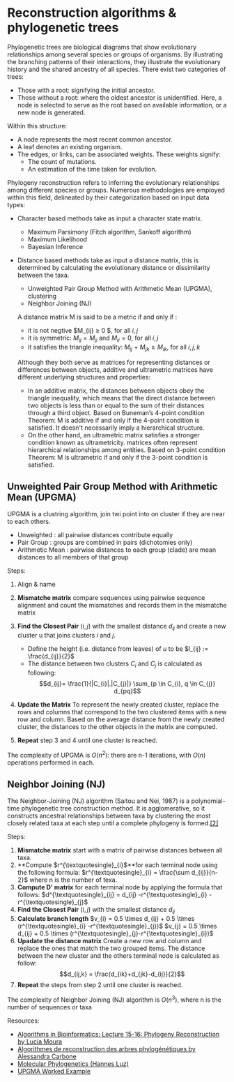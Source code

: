 # Reconstruction algorithms & phylogenetic trees
 
Phylogenetic trees are biological diagrams that show evolutionary relationships among several species or groups of organisms. By illustrating the branching patterns of their interactions, they illustrate the evolutionary history and the shared ancestry of all species. There exist two categories of trees:
- Those with a root: signifying the initial ancestor.
- Those without a root: where the oldest ancestor is unidentified. Here, a node is selected to serve as the root based on available information, or a new node is generated.
  
Within this structure:
- A node represents the most recent common ancestor.
- A leaf denotes an existing organism.
- The edges, or links, can be associated weights. These weights signify:
  - The count of mutations.
  - An estimation of the time taken for evolution.


Phylogeny reconstruction refers to inferring the evolutionary relationships among different species or groups. Numerous methodologies are employed within this field, delineated by their categorization based on input data types:
* Character based methods take as input a character state matrix.
  * Maximum Parsimony (Fitch algorithm, Sankoff algorithm)
  * Maximum Likelihood
  * Bayesian Inference
* Distance based methods take as input a distance matrix, this is determined by calculating the evolutionary distance or dissimilarity between the taxa.
  * Unweighted Pair Group Method with Arithmetic Mean (UPGMA), clustering
  * Neighbor Joining (NJ)

  A distance matrix M is said to be a metric if and only if :
  * it is not negtive  $M_{ij} ≥ 0 $, for all  $i, j$
  * it is symmetric: $M_{ij} = M_{ji}$ and $M_{ii} = 0$, for all $i, j$
  * it satisfies the triangle inequality: $M_{ij}$ + $M_{jk} ≥ M_{ik}$, for all $i, j, k$

  Although they both serve as matrices for representing distances or differences between objects, additive and ultrametric matrices have different underlying structures and properties:
  * In an additive matrix, the distances between objects obey the triangle inequality, which means that the direct distance between two objects is less than or equal to the sum of their distances through a third object. Based on Buneman’s 4-point condition Theorem:  M is additive if and only if the 4-point condition is satisfied. It doesn't necessarily imply a hierarchical structure.
  * On the other hand, an ultrametric matrix satisfies a stronger condition known as ultrametricity. matrices often represent hierarchical relationships among entities. Based on 3-point condition Theorem: M is ultrametric if and only if the 3-point condition is satisfied.
 
 
## Unweighted Pair Group Method with Arithmetic Mean (UPGMA)
UPGMA is a clustring algorithm, join twi point into on cluster if they are near to each others.
* Unweighted : all pairwise distances contribute equally
* Pair Group : groups are combined in pairs (dichotomies only)
* Arithmetic Mean : pairwise distances to each group (clade) are mean distances to all members of that group

Steps: 
1. Align & name
2. **Mismatche matrix** compare sequences using pairwise sequence alignment and count the mismatches and records them in the mismatche matrix
3. **Find the Closest Pair** $(i,j)$ with the smallest distance $d_{ij}$ and create a new cluster u that joins clusters $i$ and $j$.
   *  Define the height (i.e. distance from leaves) of $u$ to be $l_{ij} := \frac{d_{ij}}{2}$
   * The distance between two clusters $C_{i}$ and $C_{j}$ is calculated as following:
   $$d_{ij}= \frac{1}{|C_{i}|.|C_{j}|} \sum_{p \in C_{i}, q \in C_{j}} d_{pq}$$
  
4. **Update the Matrix** To represent the newly created cluster, replace the rows and columns that correspond to the two clustered items with a new row and column. Based on the average distance from the newly created cluster, the distances to the other objects in the matrix are computed.
5. **Repeat** step 3 and 4 until one cluster is reached.

The complexity of UPGMA is $O(n^{2})$: there are n-1 iterations, with $O(n)$ operations performed in each.

## Neighbor Joining (NJ)
The Neighbor-Joining (NJ) algorithm (Saitou and Nei, 1987) is a polynomial-time phylogenetic tree construction method. It is agglomerative, so it constructs ancestral relationships between taxa by clustering the most closely related taxa at each step until a complete phylogeny is formed.[[2]](https://www.frontiersin.org/articles/10.3389/fgene.2020.584785/full#:~:text=The%20Neighbor%2DJoining%20(NJ),a%20complete%20phylogeny%20is%20formed.)

Steps:
1. **Mismatche matrix** start with a matrix of pairwise distances between all taxa.
2. **Compute $r^{\textquotesingle}_{i}$**for each terminal node using the following formula: $r^{\textquotesingle}_{i} = \frac{\sum d_{ij}}{n-2}$ where n is the number of texa.
3. **Compute D' matrix** for each terminal node by applying the formula that follows: $d^{\textquotesingle}_{ij} = d_{ij} -r^{\textquotesingle}_{i} -r^{\textquotesingle}_{j}$
4. **Find the Closest Pair** $(i,j)$ with the smallest distance $d_{ij}$
5. **Calculate branch length**
   $v_{i} = 0.5 \times d_{ij} + 0.5 \times (r^{\textquotesingle}_{i} -r^{\textquotesingle}_{j})$
   $v_{j} = 0.5 \times d_{ij} + 0.5 \times (r^{\textquotesingle}_{j}-r^{\textquotesingle}_{i})$
7. **Upadate the distance matrix** Create a new row and column and replace the ones that match the two grouped items. The distance between the new cluster and the others terminal node is calculated as follow:
   $$d_{ij,k} = \frac{d_{ik}+d_{jk}-d_{ij}}{2}$$
8. **Repeat** the steps from step 2 until one cluster is reached.


The complexity of Neighbor Joining (NJ) algorithm is  $O(n^{3})$, where n is the number of sequences or taxa

Resources: 
* [Algorithms in Bioinformatics: Lecture 15-16: Phylogeny Reconstruction by Lucia Moura](https://www.site.uottawa.ca/~lucia/courses/5126-11/lecturenotes/16-17PhylogenyReconstruction.pdf)
* [Algorithmes de reconstruction des arbres phylogénétiques by Alessandra Carbone](https://www.ihes.fr/~carbone/L4_AAGB_Arbres_Phylogenetiques.pdf)
* [Molecular Phylogenetics (Hannes Luz)](https://www.molgen.mpg.de/3373145/evolution.pdf)
* [UPGMA Worked Example](http://www.slimsuite.unsw.edu.au/teaching/upgma/)

